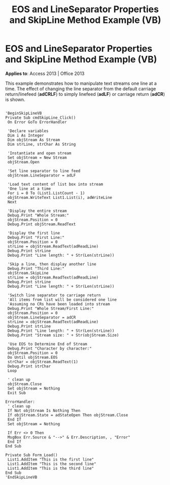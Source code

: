 ﻿---
title: EOS and LineSeparator Properties and SkipLine Method Example (VB)
TOCTitle: EOS and LineSeparator Properties and SkipLine Method Example (VB)
ms:assetid: 66508541-cc65-e16a-0f8d-2c0b20342b05
ms:mtpsurl: https://msdn.microsoft.com/en-us/library/JJ249396(v=office.15)
ms:contentKeyID: 48545340
ms.date: 09/18/2015
mtps_version: v=office.15
---

# EOS and LineSeparator Properties and SkipLine Method Example (VB)


**Applies to**: Access 2013 | Office 2013

This example demonstrates how to manipulate text streams one line at a time. The effect of changing the line separator from the default carriage return/linefeed (**adCRLF**) to simply linefeed (**adLF**) or carriage return (**adCR**) is shown.

``` 
 
'BeginSkipLineVB 
Private Sub cmdSkipLine_Click() 
 On Error GoTo ErrorHandler 
 
 'Declare variables 
 Dim i As Integer 
 Dim objStream As Stream 
 Dim strLine, strChar As String 
 
 'Instantiate and open stream 
 Set objStream = New Stream 
 objStream.Open 
 
 'Set line separator to line feed 
 objStream.LineSeparator = adLF 
 
 'Load text content of list box into stream 
 'One line at a time 
 For i = 0 To (List1.ListCount - 1) 
 objStream.WriteText List1.List(i), adWriteLine 
 Next 
 
 'Display the entire stream 
 Debug.Print "Whole Stream:" 
 objStream.Position = 0 
 Debug.Print objStream.ReadText 
 
 'Display the first line 
 Debug.Print "First Line:" 
 objStream.Position = 0 
 strLine = objStream.ReadText(adReadLine) 
 Debug.Print strLine 
 Debug.Print "Line length: " + Str(Len(strLine)) 
 
 'Skip a line, then display another line 
 Debug.Print "Third Line:" 
 objStream.SkipLine 
 strLine = objStream.ReadText(adReadLine) 
 Debug.Print strLine 
 Debug.Print "Line length: " + Str(Len(strLine)) 
 
 'Switch line separator to carriage return 
 'All items from list will be considered one line 
 'Assuming no CRs have been loaded into stream 
 Debug.Print "Whole Stream/First Line:" 
 objStream.Position = 0 
 objStream.LineSeparator = adCR 
 strLine = objStream.ReadText(adReadLine) 
 Debug.Print strLine 
 Debug.Print "Line length: " + Str(Len(strLine)) 
 Debug.Print "Stream size: " + Str(objStream.Size) 
 
 'Use EOS to Determine End of Stream 
 Debug.Print "Character by character:" 
 objStream.Position = 0 
 Do Until objStream.EOS 
 strChar = objStream.ReadText(1) 
 Debug.Print strChar 
 Loop 
 
 ' clean up 
 objStream.Close 
 Set objStream = Nothing 
 Exit Sub 
 
ErrorHandler: 
 ' clean up 
 If Not objStream Is Nothing Then 
 If objStream.State = adStateOpen Then objStream.Close 
 End If 
 Set objStream = Nothing 
 
 If Err <> 0 Then 
 MsgBox Err.Source & "-->" & Err.Description, , "Error" 
 End If 
End Sub 
 
Private Sub Form_Load() 
 List1.AddItem "This is the first line" 
 List1.AddItem "This is the second line" 
 List1.AddItem "This is the third line" 
End Sub 
'EndSkipLineVB 
```

